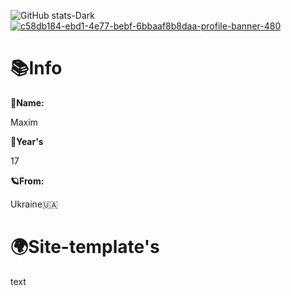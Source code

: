 ![GitHub stats-Dark](https://github-readme-stats.vercel.app/api?username=kreadzs&show_icons=true&theme=dark#gh-dark-mode-only)
<a href="https://ibb.co/RNW52cs"><img src="https://i.ibb.co/m07xJ42/c58db184-ebd1-4e77-bebf-6bbaaf8b8daa-profile-banner-480.png" alt="c58db184-ebd1-4e77-bebf-6bbaaf8b8daa-profile-banner-480" border="0"></a>
<h1>📚Info</h1>

**🪪Name:**

<p></p>

Maxim

<p></p>


**🧸Year's**

<p></p>


17

<p></p>


**🪐From:**

<p></p>


Ukraine🇺🇦


<H1>🌍Site-template's</h1>
<p>text</p>
